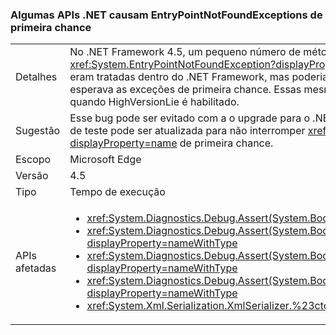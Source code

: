 ### <a name="some-net-apis-cause-first-chance-handled-entrypointnotfoundexceptions"></a>Algumas APIs .NET causam EntryPointNotFoundExceptions de primeira chance

|   |   |
|---|---|
|Detalhes|No .NET Framework 4.5, um pequeno número de métodos .NET começou a gerar <xref:System.EntryPointNotFoundException?displayProperty=name>s de primeira chance. Essas exceções eram tratadas dentro do .NET Framework, mas poderiam interromper a automação de teste que não esperava as exceções de primeira chance. Essas mesmas APIs interrompem alguns cenários ApiVerifier quando HighVersionLie é habilitado.|
|Sugestão|Esse bug pode ser evitado com a o upgrade para o .NET Framework 4.5.1. Como alternativa, a automação de teste pode ser atualizada para não interromper <xref:System.EntryPointNotFoundException?displayProperty=name> de primeira chance.|
|Escopo|Microsoft Edge|
|Versão|4.5|
|Tipo|Tempo de execução|
|APIs afetadas|<ul><li><xref:System.Diagnostics.Debug.Assert(System.Boolean)?displayProperty=nameWithType></li><li><xref:System.Diagnostics.Debug.Assert(System.Boolean,System.String)?displayProperty=nameWithType></li><li><xref:System.Diagnostics.Debug.Assert(System.Boolean,System.String,System.String)?displayProperty=nameWithType></li><li><xref:System.Diagnostics.Debug.Assert(System.Boolean,System.String,System.String,System.Object[])?displayProperty=nameWithType></li><li><xref:System.Xml.Serialization.XmlSerializer.%23ctor(System.Type)?displayProperty=nameWithType></li></ul>|

